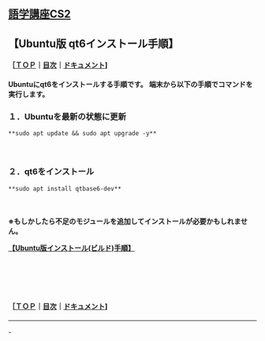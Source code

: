 ## [語学講座CS2](https://csreviser.github.io/CaptureStream2/) 
## 【Ubuntu版 qt6インストール手順】　　　　　　
#### ［[ＴＯＰ](./)**｜**[目次](./#目次)**｜**[ドキュメント](./#ドキュメント-1)]

**Ubuntuにqt6をインストールする手順です。**
**端末から以下の手順でコマンドを実行します。**

### １．Ubuntuを最新の状態に更新

```　　　　        
**sudo apt update && sudo apt upgrade -y**          
```
　　　　　　

### ２．qt6をインストール

```
**sudo apt install qtbase6-dev**          
```
　　　　　　　

**※もしかしたら不足のモジュールを追加してインストールが必要かもしれません。**

**[【Ubuntu版インストール(ビルド)手順】](./install_linux)**

####   　
####   　
#### ［[ＴＯＰ](./)**｜**[目次](./#目次)**｜**[ドキュメント](./#ドキュメント-1)]

*** 
 <link rel="shortcut icon" type="image/x-icon" href="https://avatars.githubusercontent.com/u/46049273?v=4">
 <meta name="twitter:image:src" content="https://avatars.githubusercontent.com/u/46049273?v=4">
-
